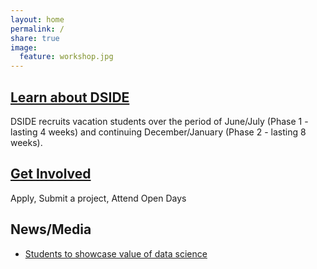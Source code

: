 ```yaml
---
layout: home
permalink: /
share: true
image:
  feature: workshop.jpg
---
```


<div class="tiles">

<div class="tile">
  <h2 class="post-title"><a href='/about/'>Learn about DSIDE</a></h2>
  <p class="post-excerpt"> DSIDE recruits vacation students over the period of June/July (Phase 1 - lasting 4 weeks) and continuing December/January (Phase 2 - lasting 8 weeks).</p>
</div><!-- /.tile -->

<div class="tile">
  <h2 class="post-title"><a href='/get-involved/'>Get Involved</a></h2>
  <p class="post-excerpt">Apply, Submit a project, Attend Open Days</p>
  <h2 class="post-title">News/Media</h2>
  <p class="post-excerpt">
    <ul>
      <li><a href='http://www.itweb.co.za/index.php?option=com_content&view=article&id=158957'>Students to showcase value of data science</a>
      </li>
    </ul>
</p>
</div><!-- /.tile -->

</div><!-- /.tiles -->
